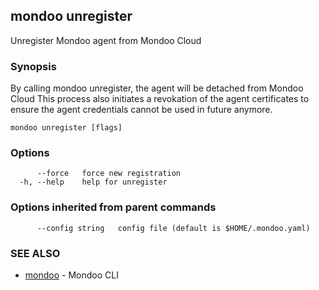 ## mondoo unregister

Unregister Mondoo agent from Mondoo Cloud

### Synopsis


By calling mondoo unregister, the agent will be detached from Mondoo Cloud
This process also initiates a revokation of the agent certificates to ensure
the agent credentials cannot be used in future anymore.


```
mondoo unregister [flags]
```

### Options

```
      --force   force new registration
  -h, --help    help for unregister
```

### Options inherited from parent commands

```
      --config string   config file (default is $HOME/.mondoo.yaml)
```

### SEE ALSO

* [mondoo](mondoo.md)	 - Mondoo CLI

